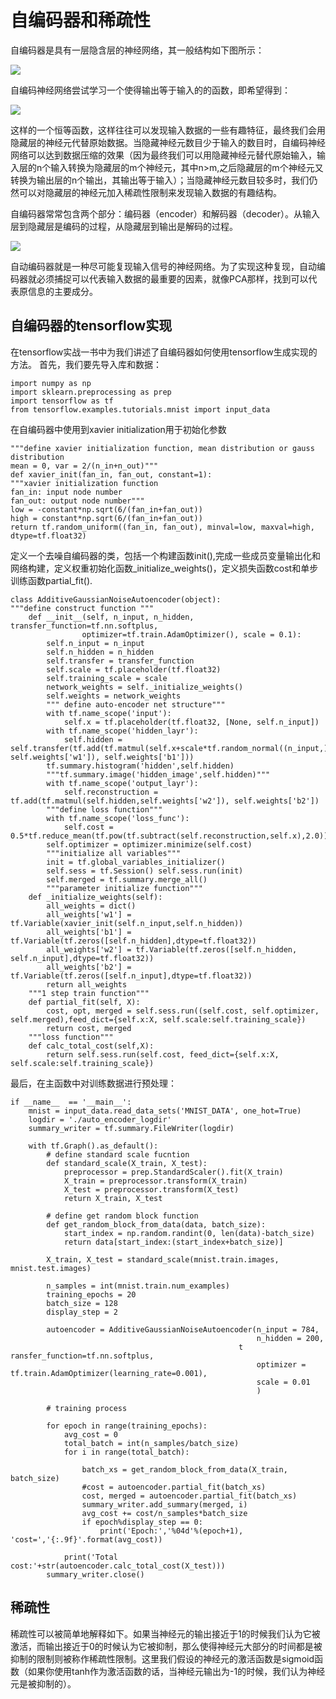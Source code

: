 # **自编码器和稀疏性** #
自编码器是具有一层隐含层的神经网络，其一般结构如下图所示：

![](https://i.imgur.com/XAYz83P.png)

自编码神经网络尝试学习一个使得输出等于输入的的函数，即希望得到：

![](https://i.imgur.com/kWH8atn.png)

这样的一个恒等函数，这样往往可以发现输入数据的一些有趣特征，最终我们会用隐藏层的神经元代替原始数据。当隐藏神经元数目少于输入的数目时，自编码神经网络可以达到数据压缩的效果（因为最终我们可以用隐藏神经元替代原始输入，输入层的n个输入转换为隐藏层的m个神经元，其中n>m,之后隐藏层的m个神经元又转换为输出层的n个输出，其输出等于输入）；当隐藏神经元数目较多时，我们仍然可以对隐藏层的神经元加入稀疏性限制来发现输入数据的有趣结构。

自编码器常常包含两个部分：编码器（encoder）和解码器（decoder）。从输入层到隐藏层是编码的过程，从隐藏层到输出是解码的过程。

![](https://i.imgur.com/1MOBi8z.png)

自动编码器就是一种尽可能复现输入信号的神经网络。为了实现这种复现，自动编码器就必须捕捉可以代表输入数据的最重要的因素，就像PCA那样，找到可以代表原信息的主要成分。

## 自编码器的tensorflow实现 ##
在tensorflow实战一书中为我们讲述了自编码器如何使用tensorflow生成实现的方法。
首先，我们要先导入库和数据：

	import numpy as np
	import sklearn.preprocessing as prep
	import tensorflow as tf
	from tensorflow.examples.tutorials.mnist import input_data

在自编码器中使用到xavier initialization用于初始化参数

	"""define xavier initialization function, mean distribution or gauss distribution 
	mean = 0, var = 2/(n_in+n_out)""" 
	def xavier_init(fan_in, fan_out, constant=1): 
	"""xavier initialization function 
	fan_in: input node number 
	fan_out: output node number""" 
	low = -constant*np.sqrt(6/(fan_in+fan_out)) 
	high = constant*np.sqrt(6/(fan_in+fan_out)) 
	return tf.random_uniform((fan_in, fan_out), minval=low, maxval=high, dtype=tf.float32)

定义一个去噪自编码器的类，包括一个构建函数init(),完成一些成员变量输出化和网络构建，定义权重初始化函数_initialize_weights()，定义损失函数cost和单步训练函数partial_fit().

	class AdditiveGaussianNoiseAutoencoder(object): 
	"""define construct function """
		def __init__(self, n_input, n_hidden, transfer_function=tf.nn.softplus, 
					optimizer=tf.train.AdamOptimizer(), scale = 0.1): 
			self.n_input = n_input 
			self.n_hidden = n_hidden 
			self.transfer = transfer_function 
			self.scale = tf.placeholder(tf.float32) 
			self.training_scale = scale 
			network_weights = self._initialize_weights() 
			self.weights = network_weights 
			""" define auto-encoder net structure"""
			with tf.name_scope('input'): 
				self.x = tf.placeholder(tf.float32, [None, self.n_input]) 
			with tf.name_scope('hidden_layr'): 
				self.hidden = self.transfer(tf.add(tf.matmul(self.x+scale*tf.random_normal((n_input,)), self.weights['w1']), self.weights['b1'])) 
			tf.summary.histogram('hidden',self.hidden) 
			"""tf.summary.image('hidden_image',self.hidden)""" 
			with tf.name_scope('output_layr'): 
				self.reconstruction = tf.add(tf.matmul(self.hidden,self.weights['w2']), self.weights['b2']) 
			"""define loss function"""
			with tf.name_scope('loss_func'): 
				self.cost = 0.5*tf.reduce_mean(tf.pow(tf.subtract(self.reconstruction,self.x),2.0)) 
			self.optimizer = optimizer.minimize(self.cost) 
			"""initialize all variables""" 
			init = tf.global_variables_initializer() 
			self.sess = tf.Session() self.sess.run(init) 
			self.merged = tf.summary.merge_all() 
			"""parameter initialize function""" 
		def _initialize_weights(self): 
			all_weights = dict() 
			all_weights['w1'] = tf.Variable(xavier_init(self.n_input,self.n_hidden)) 
			all_weights['b1'] = tf.Variable(tf.zeros([self.n_hidden],dtype=tf.float32)) 
			all_weights['w2'] = tf.Variable(tf.zeros([self.n_hidden, self.n_input],dtype=tf.float32)) 
			all_weights['b2'] = tf.Variable(tf.zeros([self.n_input],dtype=tf.float32)) 
			return all_weights 
		"""1 step train function""" 
		def partial_fit(self, X): 
			cost, opt, merged = self.sess.run((self.cost, self.optimizer, self.merged),feed_dict={self.x:X, self.scale:self.training_scale}) 
			return cost, merged 
		"""loss function""" 
		def calc_total_cost(self,X): 
			return self.sess.run(self.cost, feed_dict={self.x:X, self.scale:self.training_scale})

最后，在主函数中对训练数据进行预处理：

	if __name__  == '__main__':
    	mnist = input_data.read_data_sets('MNIST_DATA', one_hot=True)
    	logdir = './auto_encoder_logdir'
    	summary_writer = tf.summary.FileWriter(logdir)

    	with tf.Graph().as_default():
        	# define standard scale fucntion
       	 	def standard_scale(X_train, X_test):
            	preprocessor = prep.StandardScaler().fit(X_train)
            	X_train = preprocessor.transform(X_train)
            	X_test = preprocessor.transform(X_test)
            	return X_train, X_test

        	# define get random block function
        	def get_random_block_from_data(data, batch_size):
            	start_index = np.random.randint(0, len(data)-batch_size)
            	return data[start_index:(start_index+batch_size)]

        	X_train, X_test = standard_scale(mnist.train.images, mnist.test.images)

        	n_samples = int(mnist.train.num_examples)        
        	training_epochs = 20
       		batch_size = 128
        	display_step = 2

        	autoencoder = AdditiveGaussianNoiseAutoencoder(n_input = 784, 
                                                       	   n_hidden = 200,
                                                       t   ransfer_function=tf.nn.softplus,
                                                           optimizer = tf.train.AdamOptimizer(learning_rate=0.001),
                                                           scale = 0.01
                                                           )

        	# training process

        	for epoch in range(training_epochs):
            	avg_cost = 0
            	total_batch = int(n_samples/batch_size)
            	for i in range(total_batch):

                	batch_xs = get_random_block_from_data(X_train, batch_size)
                	#cost = autoencoder.partial_fit(batch_xs)
                	cost, merged = autoencoder.partial_fit(batch_xs)
                	summary_writer.add_summary(merged, i)
                	avg_cost += cost/n_samples*batch_size 
                	if epoch%display_step == 0:
                    	print('Epoch:','%04d'%(epoch+1), 'cost=','{:.9f}'.format(avg_cost))

            	print('Total cost:'+str(autoencoder.calc_total_cost(X_test)))
        	summary_writer.close()



## 稀疏性 ##

稀疏性可以被简单地解释如下。如果当神经元的输出接近于1的时候我们认为它被激活，而输出接近于0的时候认为它被抑制，那么使得神经元大部分的时间都是被抑制的限制则被称作稀疏性限制。这里我们假设的神经元的激活函数是sigmoid函数（如果你使用tanh作为激活函数的话，当神经元输出为-1的时候，我们认为神经元是被抑制的）。
